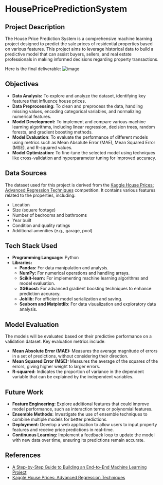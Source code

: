 # HousePricePredictionSystem

## Project Description
The House Price Prediction System is a comprehensive machine learning project designed to predict the sale prices of residential properties based on various features. This project aims to leverage historical data to build a predictive model that can assist buyers, sellers, and real estate professionals in making informed decisions regarding property transactions.

Here is the final deliverable:
![image](https://github.com/user-attachments/assets/31ea2ef2-e55d-4768-8854-dd178c1ec934)

## Objectives
- **Data Analysis:** To explore and analyze the dataset, identifying key features that influence house prices.
- **Data Preprocessing:** To clean and preprocess the data, handling missing values, encoding categorical variables, and normalizing numerical features.
- **Model Development:** To implement and compare various machine learning algorithms, including linear regression, decision trees, random forests, and gradient boosting methods.
- **Model Evaluation:** To evaluate the performance of different models using metrics such as Mean Absolute Error (MAE), Mean Squared Error (MSE), and R-squared values.
- **Model Optimization:** To fine-tune the selected model using techniques like cross-validation and hyperparameter tuning for improved accuracy.

## Data Sources
The dataset used for this project is derived from the [Kaggle House Prices: Advanced Regression Techniques](https://www.kaggle.com/c/house-prices-advanced-regression-techniques) competition. It contains various features related to the properties, including:
- Location
- Size (square footage)
- Number of bedrooms and bathrooms
- Year built
- Condition and quality ratings
- Additional amenities (e.g., garage, pool)

## Tech Stack Used
- **Programming Language:** Python
- **Libraries:**
  - **Pandas:** For data manipulation and analysis.
  - **NumPy:** For numerical operations and handling arrays.
  - **Scikit-learn:** For implementing machine learning algorithms and model evaluation.
  - **XGBoost:** For advanced gradient boosting techniques to enhance prediction accuracy.
  - **Joblib:** For efficient model serialization and saving.
  - **Seaborn and Matplotlib:** For data visualization and exploratory data analysis.

## Model Evaluation
The models will be evaluated based on their predictive performance on a validation dataset. Key evaluation metrics include:
- **Mean Absolute Error (MAE):** Measures the average magnitude of errors in a set of predictions, without considering their direction.
- **Mean Squared Error (MSE):** Measures the average of the squares of the errors, giving higher weight to larger errors.
- **R-squared:** Indicates the proportion of variance in the dependent variable that can be explained by the independent variables.

## Future Work
- **Feature Engineering:** Explore additional features that could improve model performance, such as interaction terms or polynomial features.
- **Ensemble Methods:** Investigate the use of ensemble techniques to combine multiple models for better predictions.
- **Deployment:** Develop a web application to allow users to input property features and receive price predictions in real-time.
- **Continuous Learning:** Implement a feedback loop to update the model with new data over time, ensuring its predictions remain accurate.

## References
- [A Step-by-Step Guide to Building an End-to-End Machine Learning Project](https://ai.plainenglish.io/a-step-by-step-guide-to-building-an-end-to-end-machine-learning-project-6f695bb29149)
- [Kaggle House Prices: Advanced Regression Techniques](https://www.kaggle.com/c/house-prices-advanced-regression-techniques)
